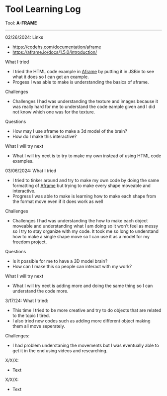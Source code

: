 # Tool Learning Log

Tool: **A-FRAME**

---

02/26/2024:
Links
* https://codehs.com/documentation/aframe
* https://aframe.io/docs/1.5.0/introduction/

What I tried
* I tried the HTML code example in [Aframe](https://aframe.io/docs/1.5.0/introduction/) by putting it in JSBin to see what it does so I can get an example.
* Progess I was able to make is understanding the basics of aframe.

Challenges
* Challenges I had was understanding the texture and images because it was really hard for me to understand the code eample given and I did not know which one was for the texture.

Questions
* How may I use aframe to make a 3d model of the brain?
* How do I make this interactive?

What I will try next
* What I will try next is to try to make my own instead of using HTML code examples.

03/06/2024:
What I tried
* I tried to tinker around and try to make my own code by doing the same formatting of [Aframe](https://aframe.io/docs/1.5.0/introduction/) but trying to make every shape moveable and interactive.
* Progress I was able to make is learning how to make each shape from the format move even if it does work as well


Challenges
* Challenges I had was understanding the how to make each object moveable and understanding what I am doing so it won't feel as messy so I try to stay organize with my code. It took me so long to understand how to make a single shape move so I can use it as a model for my freedom project.

Questions
* Is it possible for me to have a 3D model brain?
* How can I make this so people can interact with my work?

What I will try next
* What I will try next is adding more and doing the same thing so I can understand the code more.


3/17/24:
What I tried:
* This time I tried to be more creative and try to do objects that are related to the topic I tired.
* I also tried new codes such as adding more different object making them all move seperately.

Challenges:
* I had problem understaning the movements but I was eventually able to get it in the end using videos and researching.

X/X/X:
* Text

X/X/X:
* Text

<!--
* Links you used today (websites, videos, etc)
* Things you tried, progress you made, etc
* Challenges, a-ha moments, etc
* Questions you still have
* What you're going to try next
-->

